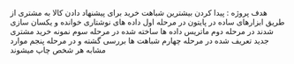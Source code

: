 هدف پروژه : پیدا کردن بیشترین شباهت خرید برای پیشنهاد دادن کالا به مشتری از طریق ابزارهای ساده در پایتون 
در مرحله اول داده های نوشتاری خوانده و یکسان سازی شدند
در مرحله دوم ماتریس داده ها ساخته شده 
در مرحله سوم نمونه خرید مشتری جدید تعریف شده
در مرحله چهارم شباهت ها بررسی گشته
و در مرحله پنجم موارد مشابه هر شخص چاپ میشوند
